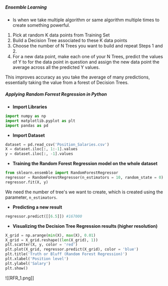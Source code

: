 ##### Ensemble Learning
- Is when we take multiple algorithm or same algorithm multiple times to create something powerful. 

1) Pick at random K data points from Training Set
2) Build a Decision Tree associated to these K data points
3) Choose the number of N Trees you want to build and repeat Steps 1 and 2. 
4) For a new data point, make each one of your N Trees, predict the values of Y to for the data point in question and assign the new data point the average across all the predicted Y values. 

This improves accuracy as you take the average of many predictions, essentially taking the value from a forest of Decision Trees.

##### Applying Random Forrest Regression in Python
- **Import Libraries**
```python
import numpy as np
import matplotlib.pyplot as plt
import pandas as pd
```
- **Import Dataset**
```python
dataset = pd.read_csv('Position_Salaries.csv')
X = dataset.iloc[:, 1:-1].values
y = dataset.iloc[:, -1].values
```
- **Training the Random Forest  Regression model on the whole dataset**
```python
from sklearn.ensemble import RandomForestRegressor
regressor = RandomForestRegressor(n_estimators = 10, random_state = 0)
regressor.fit(X, y)
```
We need the number of tree's we want to create, which is created using the parameter, `n_estimators`. 
- **Predicting a new result**
```python
regressor.predict([[6.5]]) #167000
```
- **Visualizing the Decision Tree Regression results (higher resolution)**
```python
X_grid = np.arange(min(X), max(X), 0.01)
X_grid = X_grid.reshape((len(X_grid), 1))
plt.scatter(X, y, color = 'red')
plt.plot(X_grid, regressor.predict(X_grid), color = 'blue')
plt.title('Truth or Bluff (Random Forest Regression)')
plt.xlabel('Position level')
plt.ylabel('Salary')
plt.show()
```
![[RFR_1.png]]
